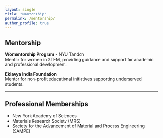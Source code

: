 ```yaml
---
layout: single
title: "Mentorship"
permalink: /mentorship/
author_profile: true
---
```

## Mentorship

**Womentorship Program** - NYU Tandon  
Mentor for women in STEM, providing guidance and support for academic and professional development.

**Eklavya India Foundation**  
Mentor for non-profit educational initiatives supporting underserved students.

---

## Professional Memberships

- New York Academy of Sciences
- Materials Research Society (MRS)
- Society for the Advancement of Material and Process Engineering (SAMPE)